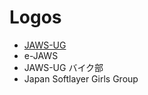 # Logos

* [JAWS-UG](https://github.com/jaws-ug/logo)
* e-JAWS
* JAWS-UG バイク部
* Japan Softlayer Girls Group
